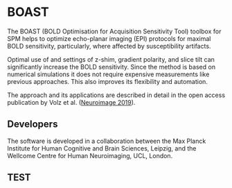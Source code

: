 # BOAST

The BOAST (BOLD Optimisation for Acquisition Sensitivity Tool) toolbox for SPM helps to optimize echo-planar imaging (EPI) protocols for maximal BOLD sensitivity, particularly, where affected by susceptibility artifacts.

Optimal use of and settings of z-shim, gradient polarity, and slice tilt can significantly increase the BOLD sensitivity. Since the method is based on numerical simulations it does not require expensive measurements like previous approaches. This also improves its flexibility and automation.

The approach and its applications are described in detail in the open access publication by Volz et al. ([Neuroimage 2019](https://doi.org/10.1016/j.neuroimage.2018.12.052)).

## Developers

The software is developed in a collaboration between the Max Planck Institute for Human Cognitive and Brain Sciences, Leipzig, and the Wellcome Centre for Human Neuroimaging, UCL, London.

## TEST
